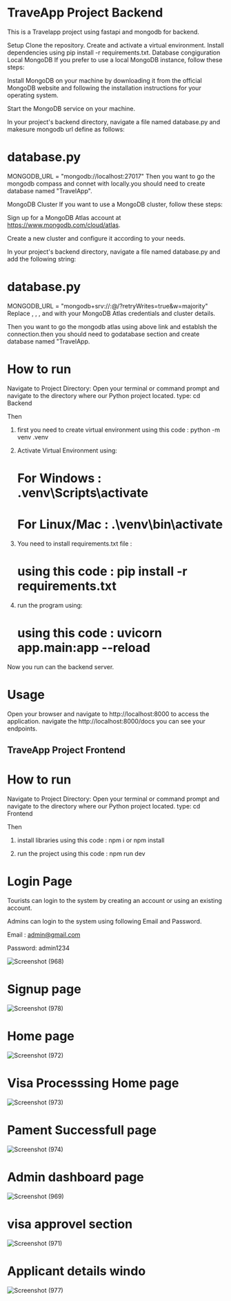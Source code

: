 # TraveApp Project Backend

This is a Travelapp project using fastapi and mongodb for backend.

Setup
Clone the repository.
Create and activate a virtual environment.
Install dependencies using pip install -r requirements.txt.
Database congiguration
Local MongoDB
If you prefer to use a local MongoDB instance, follow these steps:

Install MongoDB on your machine by downloading it from the official MongoDB website and following the installation instructions for your operating system.

Start the MongoDB service on your machine.

In your project's backend directory, navigate a file named database.py and makesure mongodb url define as follows:

# database.py

MONGODB_URL = "mongodb://localhost:27017"
Then you want to go the mongodb compass and connet with locally.you should need to create database named "TravelApp".

MongoDB Cluster
If you want to use a MongoDB cluster, follow these steps:

Sign up for a MongoDB Atlas account at https://www.mongodb.com/cloud/atlas.

Create a new cluster and configure it according to your needs.

In your project's backend directory, navigate a file named database.py and add the following string:

# database.py

MONGODB_URL = "mongodb+srv://<username>:<password>@<cluster-url>/<database-name>?retryWrites=true&w=majority"
Replace <username>, <password>, <cluster-url>, and <database-name> with your MongoDB Atlas credentials and cluster details.

Then you want to go the mongodb atlas using above link and establsh the connection.then you should need to godatabase section and create database named "TravelApp.

# How to run

Navigate to Project Directory: Open your terminal or command prompt and navigate to the directory where our Python project located.
  type: cd Backend
 
 Then 

1) first you need to create virtual environment using this code : python -m venv .venv

2) Activate Virtual Environment using: 
      # For Windows : .venv\Scripts\activate    
      # For Linux/Mac : .\venv\bin\activate

3) You need to install requirements.txt file  : 
      # using this code : pip install -r requirements.txt

4) run the program using: 
      # using this code : uvicorn app.main:app --reload

Now you run can the backend server.

# Usage
Open your browser and navigate to http://localhost:8000 to access the application.
navigate the http://localhost:8000/docs  you can see your endpoints.




## TraveApp Project Frontend

# How to run

Navigate to Project Directory: Open your terminal or command prompt and navigate to the directory where our Python project located.
  type: cd Frontend
 
 Then 

 1) install libraries using this code : npm i or npm install

 2) run the project using this code : npm run dev

# Login Page
 Tourists can login to the system by creating an account or using an existing account.
 
 Admins can login to the system using following Email and Password.
 
Email   : admin@gmail.com

Password: admin1234


![Screenshot (968)](https://github.com/user-attachments/assets/4df3b01b-08a8-4895-bdfd-b1b9cfb5b672)

# Signup page
![Screenshot (978)](https://github.com/user-attachments/assets/9e755a28-051f-4513-a28d-7f79413cb8a1)

# Home page
![Screenshot (972)](https://github.com/user-attachments/assets/780da4c4-0c3a-4078-9a00-e9e95149dad1)

# Visa Processsing Home page
![Screenshot (973)](https://github.com/user-attachments/assets/2e53083a-6c29-47e7-af3e-c20f0e12d29c)

# Pament Successfull page
![Screenshot (974)](https://github.com/user-attachments/assets/47049da8-5c32-4937-827d-bf1ec00c7c40)

# Admin dashboard page
![Screenshot (969)](https://github.com/user-attachments/assets/88520722-7b01-4250-b38f-60584e83ae01)

# visa approvel section
![Screenshot (971)](https://github.com/user-attachments/assets/c1400303-5960-4152-99d0-00f50da86b99)

# Applicant details windo
![Screenshot (977)](https://github.com/user-attachments/assets/6398303f-1c4a-40a7-b465-a160f64890b1)
